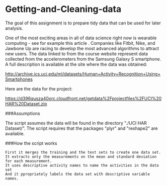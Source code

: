 # Getting-and-Cleaning-data

The goal of this assignment is to prepare tidy data that can be used for later analysis. 

One of the most exciting areas in all of data science right now is wearable computing - see for example this article . Companies like Fitbit, Nike, and Jawbone Up are racing to develop the most advanced algorithms to attract new users. The data linked to from the course website represent data collected from the accelerometers from the Samsung Galaxy S smartphone. A full description is available at the site where the data was obtained:

http://archive.ics.uci.edu/ml/datasets/Human+Activity+Recognition+Using+Smartphones

Here are the data for the project:

https://d396qusza40orc.cloudfront.net/getdata%2Fprojectfiles%2FUCI%20HAR%20Dataset.zip


###Assumptions

The script assumes the data will be found in the directory "./UCI HAR Dataset/". 
The script requires that the packages "plyr" and "reshape2" are available.

###How the script works

    First it merges the training and the test sets to create one data set.
    It extracts only the measurements on the mean and standard deviation for each measurement. 
    It uses descriptive activity names to name the activities in the data set
    And it ppropriately labels the data set with descriptive variable names. 
